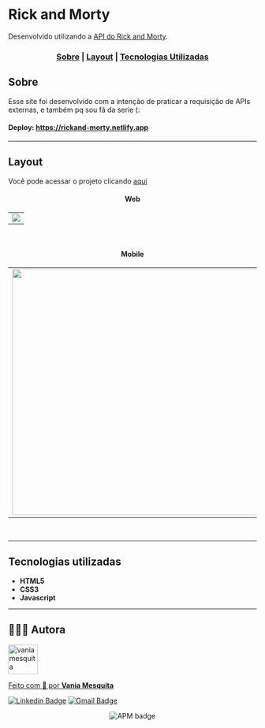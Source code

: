 # Rick and Morty
Desenvolvido utilizando a [API do Rick and Morty](https://rickandmortyapi.com/). 


### <p align="center"> [Sobre](#sobre) | [Layout](#layout) | [Tecnologias Utilizadas](#tecnologias-utilizadas) </p>
  

## Sobre 

Esse site foi desenvolvido com a intenção de praticar a requisição de APIs externas, e também pq sou fã da serie (:


#### Deploy: <a href="https://rickand-morty.netlify.app" target="_blank">https://rickand-morty.netlify.app</a> 

---

## Layout

Você pode acessar o projeto clicando <a href="https://rickand-morty.netlify.app" target="_blank">aqui</a>


#### <p align="center">Web</p>

<table align="center">
   <tr>
    <td valign="top"><img src="/assets/preview.gif"> </td>
    
   </tr>
 </table>
 <br>


#### <p align="center">Mobile</p> 

<table align="center">
   <tr>
    <td valign="top"><img src="/assets/preview-mobile.gif" height="500"> </td>
  </tr>
 </table>
 <br>
 
 ---

## Tecnologias utilizadas

- **HTML5**
- **CSS3**
- **Javascript**


---

## 👩🏻‍💻 Autora

<a href="https://github.com/vaniamesquita"> <img src="https://avatars.githubusercontent.com/u/70303394?v=4" width="60px;" alt="vaniamesquita"/>
  
 Feito com :blue_heart: por <b>Vania Mesquita</b></a>  <a href="https://github.com/vaniamesquita"> </a>


[![Linkedin Badge](https://img.shields.io/badge/-LinkedIn-blue?style=flat-square&logo=Linkedin&logoColor=white&link=https://www.linkedin.com/in/vaniamesquita/)](https://www.linkedin.com/in/vaniamesquita/)
[![Gmail Badge](https://img.shields.io/badge/-vaniasalesm@gmail.com-D14836?style=flat-square&logo=Gmail&logoColor=white&link=mailto:vaniasalesm@gmail.com)](mailto:vaniasalesm@gmail.com)<br>


<p align="center"> <img alt="APM badge" src="https://img.shields.io/github/license/vaniamesquita/site-viagem"></p>
